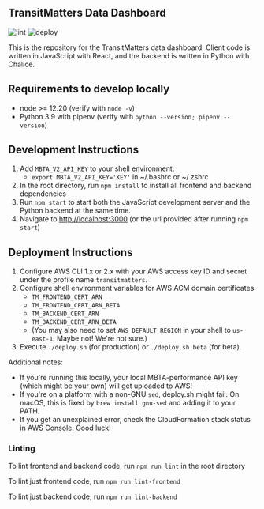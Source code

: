 ## TransitMatters Data Dashboard
![lint](https://github.com/transitmatters/t-performance-dash/workflows/lint/badge.svg)
![deploy](https://github.com/transitmatters/t-performance-dash/workflows/deploy/badge.svg)

This is the repository for the TransitMatters data dashboard. Client code is written in JavaScript with React, and the backend is written in Python with Chalice.

## Requirements to develop locally
* node >= 12.20 (verify with `node -v`)
* Python 3.9 with pipenv (verify with `python --version; pipenv --version`)

## Development Instructions
1. Add `MBTA_V2_API_KEY` to your shell environment:
	* `export MBTA_V2_API_KEY='KEY'` in ~/.bashrc or ~/.zshrc
2. In the root directory, run `npm install` to install all frontend and backend dependencies
3. Run `npm start` to start both the JavaScript development server and the Python backend at the same time.
4. Navigate to [http://localhost:3000](http://localhost:3000) (or the url provided after running `npm start`)

## Deployment Instructions
1. Configure AWS CLI 1.x or 2.x with your AWS access key ID and secret under the profile name `transitmatters`.
2. Configure shell environment variables for AWS ACM domain certificates.
	* `TM_FRONTEND_CERT_ARN`
	* `TM_FRONTEND_CERT_ARN_BETA`
	* `TM_BACKEND_CERT_ARN`
	* `TM_BACKEND_CERT_ARN_BETA`
	* (You may also need to set `AWS_DEFAULT_REGION` in your shell to `us-east-1`. Maybe not! We're not sure.)
3. Execute `./deploy.sh` (for production) or `./deploy.sh beta` (for beta).

Additional notes:
- If you're running this locally, your local MBTA-performance API key (which might be your own) will get uploaded to AWS!
- If you're on a platform with a non-GNU `sed`, deploy.sh might fail. On macOS, this is fixed by `brew install gnu-sed` and adding it to your PATH.
- If you get an unexplained error, check the CloudFormation stack status in AWS Console. Good luck!

### Linting
To lint frontend and backend code, run `npm run lint` in the root directory

To lint just frontend code, run `npm run lint-frontend`

To lint just backend code, run `npm run lint-backend`
